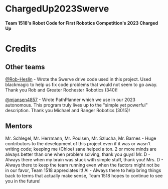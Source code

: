 # ChargedUp2023Swerve
<h4>Team 1518's Robot Code for First Robotics Competition's 2023 Charged Up</h4>

# Credits

## Other teams
[@Rob-Heslin](https://github.com/Rob-Heslin) - Wrote the Swerve drive code used in this project. Used blackmagic to help us fix
code problems that would not seem to go away. Thank you Rob and Greater Rochester Robotics (340)!

[@mjansen4857](https://github.com/mjansen4857) - Wrote PathPlanner which we use in our 2023 autonomous. This program truly lives up to the
"simple yet powerful" description. Thank you Michael and Ranger Robotics (3015)!

## Mentors
Mr. Schlegel, Mr. Herrmann, Mr. Poulsen, Mr. Szlucha, Mr. Barnes - Huge contributors to the development of this project even if it was or wasn't writing
code; keeping me (Chloe) sane helped a ton. 2 or more minds are always better than one when problem solving, thank you guys!
Mr. D - Always there when my brain was stuck with simple stuff, thank you!
Mrs. D - Always there to keep the team running even when the factors might not be in our favor, Team 1518 appreciates it!
Al - Always there to help bring things back to terms that actually make sense, Team 1518 hopes to continue to see you in the future!
